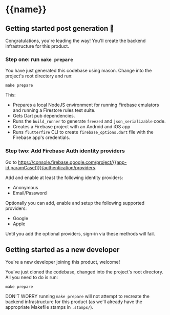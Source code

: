 # {{name}}

## Getting started post generation 🚀

Congratulations, you're leading the way! You'll create the backend infrastructure for this product.

### Step one: run `make prepare`

You have just generated this codebase using mason. Change into the project's root directory and run:

```
make prepare
```

This:

- Prepares a local NodeJS environment for running Firebase emulators and running a Firestore rules test suite.
- Gets Dart pub dependencies.
- Runs the `build_runner` to generate `freezed` and `json_serializable` code.
- Creates a Firebase project with an Android and iOS app
- Runs `flutterfire` CLI to create `firebase_options.dart` file with the Firebase app's credentials.

### Step two: Add Firebase Auth identity providers

Go to https://console.firebase.google.com/project/{{app-id.paramCase()}}/authentication/providers.

Add and enable at least the following identity providers:

- Anonymous
- Email/Password

Optionally you can add, enable and setup the following supported providers:

- Google
- Apple

Until you add the optional providers, sign-in via these methods will fail.

## Getting started as a new developer

You're a new developer joining this product, welcome!

You've just cloned the codebase, changed into the project's root directory. All you need to do is run:

```
make prepare
```

DON'T WORRY running `make prepare` will not attempt to recreate the backend infrastructure for this product (as we'll already have the appropriate Makefile stamps in `.stamps/`).
